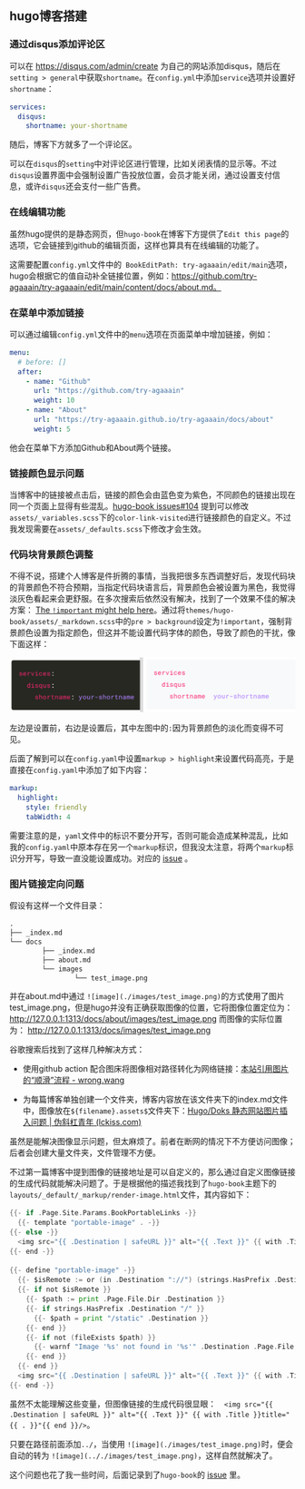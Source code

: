 ## hugo博客搭建

### 通过disqus添加评论区

可以在 https://disqus.com/admin/create 为自己的网站添加disqus，随后在`setting > general`中获取`shortname`。在`config.yml`中添加`service`选项并设置好`shortname`：

```yaml
services:
  disqus:
    shortname: your-shortname
```

随后，博客下方就多了一个评论区。

可以在`disqus`的`setting`中对评论区进行管理，比如关闭表情的显示等。不过`disqus`设置界面中会强制设置广告投放位置，会员才能关闭，通过设置支付信息，或许`disqus`还会支付一些广告费。

### 在线编辑功能

虽然hugo提供的是静态网页，但`hugo-book`在博客下方提供了`Edit this page`的选项，它会链接到github的编辑页面，这样也算具有在线编辑的功能了。

这需要配置`config.yml`文件中的` BookEditPath: try-agaaain/edit/main`选项，hugo会根据它的值自动补全链接位置，例如：https://github.com/try-agaaain/try-agaaain/edit/main/content/docs/about.md。

### 在菜单中添加链接

可以通过编辑`config.yml`文件中的`menu`选项在页面菜单中增加链接，例如：

```yaml
menu:
  # before: []
  after:
    - name: "Github"
      url: "https://github.com/try-agaaain"
      weight: 10
    - name: "About"
      url: "https://try-agaaain.github.io/try-agaaain/docs/about"
      weight: 5
```

他会在菜单下方添加Github和About两个链接。

### 链接颜色显示问题

当博客中的链接被点击后，链接的颜色会由蓝色变为紫色，不同颜色的链接出现在同一个页面上显得有些混乱。[hugo-book issues#104](https://github.com/alex-shpak/hugo-book/issues/104#issuecomment-559892163) 提到可以修改`assets/_variables.scss`下的`color-link-visited`进行链接颜色的自定义。不过我发现需要在`assets/_defaults.scss`下修改才会生效。

### 代码块背景颜色调整

不得不说，搭建个人博客是件折腾的事情，当我把很多东西调整好后，发现代码块的背景颜色不符合预期，当指定代码块语言后，背景颜色会被设置为黑色，我觉得淡灰色看起来会更舒服。在多次搜索后依然没有解决，找到了一个效果不佳的解决方案： [The `!important` might help here](https://discourse.gohugo.io/t/how-to-change-code-block-background-color/32915/2)。通过将`themes/hugo-book/assets/_markdown.scss`中的`pre > background`设定为`!important`，强制背景颜色设置为指定颜色，但这并不能设置代码字体的颜色，导致了颜色的干扰，像下面这样：

![image-20240318213435901](images/image-20240318213435901.png)

左边是设置前，右边是设置后，其中左图中的`:`因为背景颜色的淡化而变得不可见。

后面了解到可以在`config.yaml`中设置`markup > highlight`来设置代码高亮，于是直接在`config.yaml`中添加了如下内容：

```yaml
markup:
  highlight:
    style: friendly
    tabWidth: 4
```

需要注意的是，`yaml`文件中的标识不要分开写，否则可能会造成某种混乱，比如我的`config.yaml`中原本存在另一个`markup`标识，但我没太注意，将两个`markup`标识分开写，导致一直没能设置成功。对应的 [issue](https://github.com/alex-shpak/hugo-book/issues/608) 。

### 图片链接定向问题

假设有这样一个文件目录：

```shell
.
├── _index.md
└── docs
        ├── _index.md
        ├── about.md
        └── images
                └── test_image.png
```

并在about.md中通过 `![image](./images/test_image.png)`的方式使用了图片test_image.png，但是hugo并没有正确获取图像的位置，它将图像位置定位为：
http://127.0.0.1:1313/docs/about/images/test_image.png
而图像的实际位置为：
http://127.0.0.1:1313/docs/images/test_image.png

谷歌搜索后找到了这样几种解决方式：

+ 使用github action 配合图床将图像相对路径转化为网络链接：[本站引用图片的“顺滑”流程 - wrong.wang](https://wrong.wang/blog/20190301-本站引用图片的顺滑流程/)

+ 为每篇博客单独创建一个文件夹，博客内容放在该文件夹下的index.md文件中，图像放在`${filename}.assets$`文件夹下：[Hugo/Doks 静态网站图片插入问题 | 伪斜杠青年 (lckiss.com)](https://i.lckiss.com/?p=7455&cpage=1#comment-1211)

虽然是能解决图像显示问题，但太麻烦了。前者在断网的情况下不方便访问图像；后者会创建大量文件夹，文件管理不方便。

不过第一篇博客中提到图像的链接地址是可以自定义的，那么通过自定义图像链接的生成代码就能解决问题了。于是根据他的描述我找到了`hugo-book`主题下的`layouts/_default/_markup/render-image.html`文件，其内容如下：

```go
{{- if .Page.Site.Params.BookPortableLinks -}}
  {{- template "portable-image" . -}}
{{- else -}}
  <img src="{{ .Destination | safeURL }}" alt="{{ .Text }}" {{ with .Title }}title="{{ . }}"{{ end }}/>
{{- end -}}

{{- define "portable-image" -}}
  {{- $isRemote := or (in .Destination "://") (strings.HasPrefix .Destination "//") }}
  {{- if not $isRemote }}
    {{- $path := print .Page.File.Dir .Destination }}
    {{- if strings.HasPrefix .Destination "/" }}
      {{- $path = print "/static" .Destination }}
    {{- end }}
    {{- if not (fileExists $path) }}
      {{- warnf "Image '%s' not found in '%s'" .Destination .Page.File }}
    {{- end }}
  {{- end }}
  <img src="{{ .Destination | safeURL }}" alt="{{ .Text }}" {{ with .Title }}title="{{ . }}"{{ end }}/>
{{- end -}}

```

虽然不太能理解这些变量，但图像链接的生成代码很显眼：`  <img src="{{ .Destination | safeURL }}" alt="{{ .Text }}" {{ with .Title }}title="{{ . }}"{{ end }}/>`。

只要在路径前面添加`../`，当使用 `![image](./images/test_image.png)`时，便会自动的转为 `![image](.././images/test_image.png)`，这样自然就解决了。

这个问题也花了我一些时间，后面记录到了`hugo-book`的 [issue](https://github.com/alex-shpak/hugo-book/issues/166#issuecomment-2003271419) 里。

